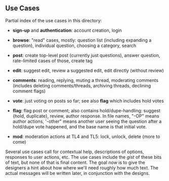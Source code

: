 ## Use Cases

Partial index of the use cases in this directory:

- **sign-up** and **authentication**: account creation, login

- **browse**: "read" cases, mostly: question list (including expanding a
question), individual question, choosing a category, search

- **post**: create top-level post (currently just questions), answer question, rate-limited cases of those, create tag

- **edit**: suggest edit, review a suggested edit, edit directly (without review)

- **comments**: reading, replying, muting a thread, moderating comments (includes deleting comments/threads, archiving threads, declining comment flags)

- **vote**: just voting on posts so far; see also **flag** which includes hold votes

- **flag**: flag post or comment; also contains hold/dupe-handling: suggest {hold, duplicate}, review, author response.  In file names, "-OP" means author actions, '-other" means another user seeing the question after a hold/dupe vote happened, and the base name is that initial vote.

- **mod**: moderation actions at TL4 and TL5: lock, unlock, delete (more to come)


Several use cases call for contextual help, descriptions of options, responses to user actions, etc.  The use cases include the *gist* of these bits of text, but none of that is final content.  The goal *now* is to give the designers a hint about how where we'll need roughly how much text.  The actual messages will be written later, in conjunction with the designs.

